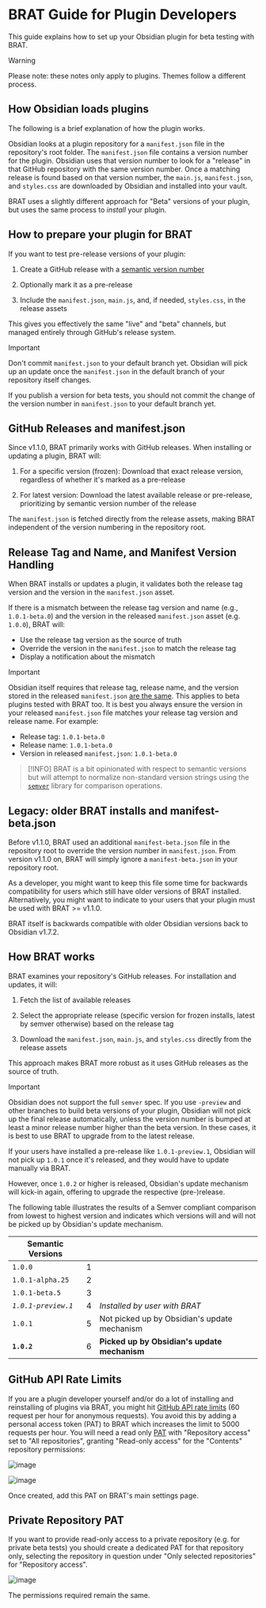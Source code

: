 # BRAT Guide for Plugin Developers

This guide explains how to set up your Obsidian plugin for beta testing with BRAT.

>[!WARNING]
>Please note: these notes only apply to plugins. Themes follow a different process.

## How Obsidian loads plugins

The following is a brief explanation of how the plugin works.

Obsidian looks at a plugin repository for a `manifest.json` file in the repository's root folder. The `manifest.json` file contains a version number for the plugin. Obsidian uses that version number to look for a "release" in that GitHub repository with the same version number. Once a matching release is found based on that version number, the `main.js`, `manifest.json`, and `styles.css` are downloaded by Obsidian and installed into your vault.

BRAT uses a slightly different approach for "Beta" versions of your plugin, but uses the same process to *install* your plugin.  

## How to prepare your plugin for BRAT

If you want to test pre-release versions of your plugin:

1. Create a GitHub release with a [semantic version number](https://semver.org/#semantic-versioning-specification-semver)

2. Optionally mark it as a pre-release

3. Include the `manifest.json`, `main.js`, and, if needed, `styles.css`, in the release assets

This gives you effectively the same "live" and "beta" channels, but managed entirely through GitHub's release system.

>[!IMPORTANT]
> Don't commit `manifest.json` to your default branch yet. Obsidian will pick up an update once the `manifest.json` in the default branch of your repository itself changes.
>
>If you publish a version for beta tests, you should not commit the change of the version number in `manifest.json` to your default branch yet.

## GitHub Releases and manifest.json

Since v1.1.0, BRAT primarily works with GitHub releases. When installing or updating a plugin, BRAT will:

1. For a specific version (frozen): Download that exact release version, regardless of whether it's marked as a pre-release

2. For latest version: Download the latest available release or pre-release, prioritizing by semantic version number of the release

The `manifest.json` is fetched directly from the release assets, making BRAT independent of the version numbering in the repository root.

## Release Tag and Name, and Manifest Version Handling

When BRAT installs or updates a plugin, it validates both the release tag version and the version in the `manifest.json` asset.

If there is a mismatch between the release tag version and name (e.g., `1.0.1-beta.0`) and the version in the released `manifest.json` asset (e.g. `1.0.0`), BRAT will:
   - Use the release tag version as the source of truth
   - Override the version in the `manifest.json` to match the release tag
   - Display a notification about the mismatch

>[!IMPORTANT]
>Obsidian itself requires that release tag, release name, and the version stored in the released `manifest.json` [are the same](https://docs.obsidian.md/Plugins/Releasing/Release+your+plugin+with+GitHub+Actions). This applies to beta plugins tested with BRAT too. It is best you always ensure the version in your released `manifest.json` file matches your release tag version and release name. For example:
>- Release tag: `1.0.1-beta.0`
>- Release name: `1.0.1-beta.0`
>- Version in released `manifest.json`: `1.0.1-beta.0`


>[!INFO]
>BRAT is a bit opinionated with respect to semantic versions but will attempt to normalize non-standard version strings using the [`semver`](https://github.com/npm/node-semver?tab=readme-ov-file#coercion) library for comparison operations. 

## Legacy: older BRAT installs and manifest-beta.json

Before v1.1.0, BRAT used an additional `manifest-beta.json` file in the repository root to override the version number in `manifest.json`. From version v1.1.0 on, BRAT will simply ignore a `manifest-beta.json` in your repository root.

As a developer, you might want to keep this file some time for backwards compatibility for users which still have older versions of BRAT installed. Alternatively, you might want to indicate to your users that your plugin  must be used with BRAT >= v1.1.0.

BRAT itself is backwards compatible with older Obsidian versions back to Obsidian v1.7.2.

## How BRAT works

BRAT examines your repository's GitHub releases. For installation and updates, it will:

1. Fetch the list of available releases

2. Select the appropriate release (specific version for frozen installs, latest by semver otherwise) based on the release tag

3. Download the `manifest.json`, `main.js`, and `styles.css` directly from the release assets

This approach makes BRAT more robust as it uses GitHub releases as the source of truth.

>[!IMPORTANT]
>Obsidian does not support the full `semver` spec. If you use `-preview` and other branches to build beta versions of your plugin, Obsidian will not pick up the final release automatically, unless the version number is bumped at least a minor release number higher than the beta version. In these cases, it is best to use BRAT to upgrade from to the latest release.
>
>If your users have installed a pre-release like `1.0.1-preview.1`, Obsidian will not pick up `1.0.1` once it's released, and they would have to update manually via BRAT.
>
>However, once `1.0.2` or higher is released, Obsidian's update mechanism will kick-in again, offering to upgrade the respective (pre-)release.
>
>The following table illustrates the results of a Semver compliant comparison from lowest to highest version and indicates which versions will and will not be picked up by Obsidian's update mechanism.
>
>| Semantic Versions | | |
>|---------|---|----------|
>| `1.0.0` | 1 | |
>| `1.0.1-alpha.25` | 2 | |
>| `1.0.1-beta.5`| 3 | |
>| *`1.0.1-preview.1`* | 4  | *Installed by user with BRAT* |
>| `1.0.1` | 5 | Not picked up by Obsidian's update mechanism |
>| **`1.0.2`** | 6 | **Picked up by Obsidian's update mechanism** |

## GitHub API Rate Limits

If you are a plugin developer yourself and/or do a lot of installing and reinstalling of plugins via BRAT, you might hit [GitHub API rate limits](https://docs.github.com/en/rest/using-the-rest-api/rate-limits-for-the-rest-api?apiVersion=2022-11-28#primary-rate-limit-for-unauthenticated-users) (60 request per hour for anonymous requests). You avoid this by adding a personal access token (PAT) to BRAT which increases the limit to 5000 requests per hour. You will need a read only [PAT](https://github.com/settings/personal-access-tokens/) with "Repository access" set to "All repositories", granting "Read-only access" for the "Contents" repository permissions:

![image](https://github.com/user-attachments/assets/816b4d02-fae0-41e0-973f-672a5937d65a)

![image](https://github.com/user-attachments/assets/d2898fd5-17d8-49a9-be46-710382319d89)

Once created, add this PAT on BRAT's main settings page.

## Private Repository PAT

If you want to provide read-only access to a private repository (e.g. for private beta tests) you should create a dedicated PAT for that repository only, selecting the repository in question under "Only selected repositories" for "Repository access".

![image](https://github.com/user-attachments/assets/da16fb77-623e-4ee2-abf3-0b63ea216e89)

The permissions required remain the same.
